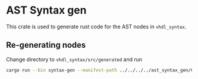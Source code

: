 # AST Syntax gen

This crate is used to generate rust code for the AST nodes in `vhdl_syntax`.

## Re-generating nodes

Change directory to `vhdl_syntax/src/generated` and run

```sh
cargo run --bin syntax-gen --manifest-path ../../../../ast_syntax_gen/Cargo.toml
```
